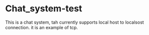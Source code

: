 # Chat_system-test

This is a chat system, tah currently supports local host to localsost connection.
it is an example of tcp.



